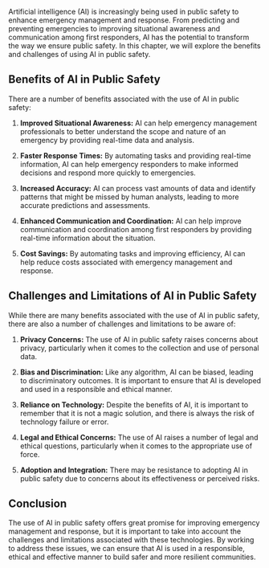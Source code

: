 
Artificial intelligence (AI) is increasingly being used in public safety to enhance emergency management and response. From predicting and preventing emergencies to improving situational awareness and communication among first responders, AI has the potential to transform the way we ensure public safety. In this chapter, we will explore the benefits and challenges of using AI in public safety.

Benefits of AI in Public Safety
-------------------------------

There are a number of benefits associated with the use of AI in public safety:

1. **Improved Situational Awareness:** AI can help emergency management professionals to better understand the scope and nature of an emergency by providing real-time data and analysis.

2. **Faster Response Times:** By automating tasks and providing real-time information, AI can help emergency responders to make informed decisions and respond more quickly to emergencies.

3. **Increased Accuracy:** AI can process vast amounts of data and identify patterns that might be missed by human analysts, leading to more accurate predictions and assessments.

4. **Enhanced Communication and Coordination:** AI can help improve communication and coordination among first responders by providing real-time information about the situation.

5. **Cost Savings:** By automating tasks and improving efficiency, AI can help reduce costs associated with emergency management and response.

Challenges and Limitations of AI in Public Safety
-------------------------------------------------

While there are many benefits associated with the use of AI in public safety, there are also a number of challenges and limitations to be aware of:

1. **Privacy Concerns:** The use of AI in public safety raises concerns about privacy, particularly when it comes to the collection and use of personal data.

2. **Bias and Discrimination:** Like any algorithm, AI can be biased, leading to discriminatory outcomes. It is important to ensure that AI is developed and used in a responsible and ethical manner.

3. **Reliance on Technology:** Despite the benefits of AI, it is important to remember that it is not a magic solution, and there is always the risk of technology failure or error.

4. **Legal and Ethical Concerns:** The use of AI raises a number of legal and ethical questions, particularly when it comes to the appropriate use of force.

5. **Adoption and Integration:** There may be resistance to adopting AI in public safety due to concerns about its effectiveness or perceived risks.

Conclusion
----------

The use of AI in public safety offers great promise for improving emergency management and response, but it is important to take into account the challenges and limitations associated with these technologies. By working to address these issues, we can ensure that AI is used in a responsible, ethical and effective manner to build safer and more resilient communities.
